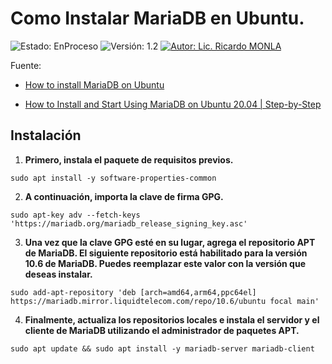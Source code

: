 # Como Instalar MariaDB en Ubuntu.
![Estado: EnProceso](https://img.shields.io/badge/Estado-EnProceso-brightgreen)
![Versión: 1.2](https://img.shields.io/badge/Versión-1.2-blue)
[![Autor: Lic. Ricardo MONLA](https://img.shields.io/badge/Autor-Lic.%20Ricardo%20MONLA-orange)](mailto:rmonla@frlr.utn.edu.ar)

Fuente: 
- [How to install MariaDB on Ubuntu](https://www.cherryservers.com/blog/how-to-install-and-start-using-mariadb-on-ubuntu-20-04)
 
- [How to Install and Start Using MariaDB on Ubuntu 20.04 | Step-by-Step](https://www.cherryservers.com/blog/how-to-install-and-start-using-mariadb-on-ubuntu-20-04)


## Instalación

1. **Primero, instala el paquete de requisitos previos.**

```
sudo apt install -y software-properties-common
```

2. **A continuación, importa la clave de firma GPG.**

```
sudo apt-key adv --fetch-keys 'https://mariadb.org/mariadb_release_signing_key.asc'
```

3. **Una vez que la clave GPG esté en su lugar, agrega el repositorio APT de MariaDB. El siguiente repositorio está habilitado para la versión 10.6 de MariaDB. Puedes reemplazar este valor con la versión que deseas instalar.**

```
sudo add-apt-repository 'deb [arch=amd64,arm64,ppc64el] https://mariadb.mirror.liquidtelecom.com/repo/10.6/ubuntu focal main'
```

4. **Finalmente, actualiza los repositorios locales e instala el servidor y el cliente de MariaDB utilizando el administrador de paquetes APT.**

```
sudo apt update && sudo apt install -y mariadb-server mariadb-client
```

